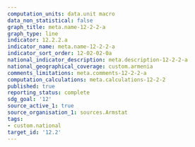 ```yaml
---
computation_units: data.unit macro
data_non_statistical: false
graph_title: meta.name-12-2-2-a
graph_type: line
indicator: 12.2.2.a
indicator_name: meta.name-12-2-2-a
indicator_sort_order: 12-02-02-0a
national_indicator_description: meta.description-12-2-2-a
national_geographical_coverage: custom.armenia
comments_limitations: meta.comments-12-2-2-a
computation_calculations: meta.calculations-12-2-2
published: true
reporting_status: complete
sdg_goal: '12'
source_active_1: true
source_organisation_1: sources.Armstat
tags:
- custom.national
target_id: '12.2'
---
```

